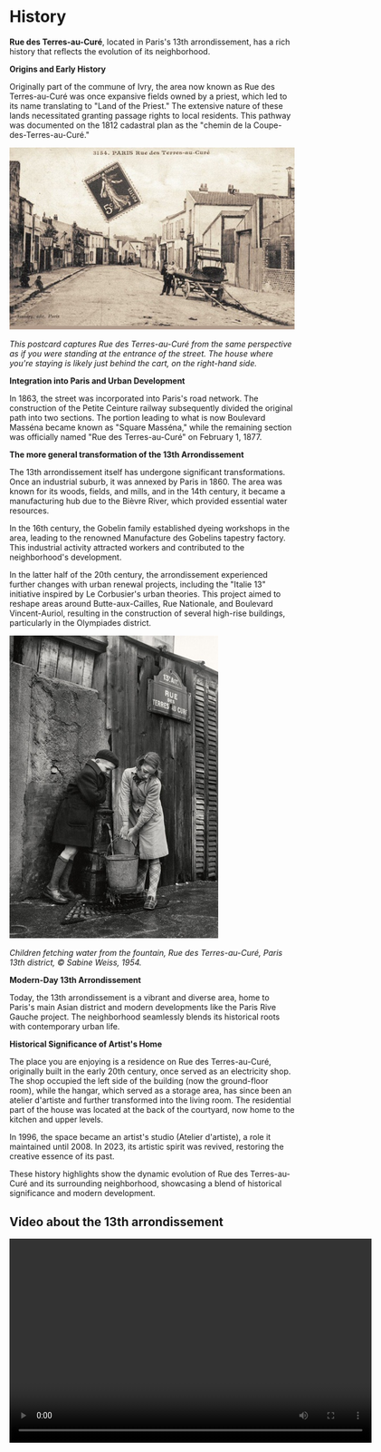 # History #

**Rue des Terres-au-Curé**, located in Paris's 13th arrondissement, has a rich history that reflects the evolution of its neighborhood.

**Origins and Early History**

Originally part of the commune of Ivry, the area now known as Rue des Terres-au-Curé was once expansive fields owned by a priest, which led to its name translating to "Land of the Priest." The extensive nature of these lands necessitated granting passage rights to local residents. This pathway was documented on the 1812 cadastral plan as the "chemin de la Coupe-des-Terres-au-Curé."

![Postcard Rue des Terres-au-Curé](assets/img/terres_1_1.jpg)

*This postcard captures Rue des Terres-au-Curé from the same perspective as if you were standing at the entrance of the street. The house where you're staying is likely just behind the cart, on the right-hand side.*

**Integration into Paris and Urban Development**

In 1863, the street was incorporated into Paris's road network. The construction of the Petite Ceinture railway subsequently divided the original path into two sections. The portion leading to what is now Boulevard Masséna became known as "Square Masséna," while the remaining section was officially named "Rue des Terres-au-Curé" on February 1, 1877.



**The more general transformation of the 13th Arrondissement**

The 13th arrondissement itself has undergone significant transformations. Once an industrial suburb, it was annexed by Paris in 1860. The area was known for its woods, fields, and mills, and in the 14th century, it became a manufacturing hub due to the Bièvre River, which provided essential water resources.

In the 16th century, the Gobelin family established dyeing workshops in the area, leading to the renowned Manufacture des Gobelins tapestry factory. This industrial activity attracted workers and contributed to the neighborhood's development.

In the latter half of the 20th century, the arrondissement experienced further changes with urban renewal projects, including the "Italie 13" initiative inspired by Le Corbusier's urban theories. This project aimed to reshape areas around Butte-aux-Cailles, Rue Nationale, and Boulevard Vincent-Auriol, resulting in the construction of several high-rise buildings, particularly in the Olympiades district.

![Children fetching water from the fountain](assets/img/terres_2_1.jpg)

*Children fetching water from the fountain, Rue des Terres-au-Curé, Paris 13th district, © Sabine Weiss, 1954.*


**Modern-Day 13th Arrondissement**

Today, the 13th arrondissement is a vibrant and diverse area, home to Paris's main Asian district and modern developments like the Paris Rive Gauche project. The neighborhood seamlessly blends its historical roots with contemporary urban life.

**Historical Significance of Artist's Home**

The place you are enjoying is a residence on Rue des Terres-au-Curé, originally built in the early 20th century, once served as an electricity shop. The shop occupied the left side of the building (now the ground-floor room), while the hangar, which served as a storage area, has since been an atelier d'artiste and further transformed into the living room. The residential part of the house was located at the back of the courtyard, now home to the kitchen and upper levels.

In 1996, the space became an artist's studio (Atelier d'artiste), a role it maintained until 2008. In 2023, its artistic spirit was revived, restoring the creative essence of its past.

These history highlights show the dynamic evolution of Rue des Terres-au-Curé and its surrounding neighborhood, showcasing a blend of historical significance and modern development. 

## Video about the 13th arrondissement

<video width="640" height="360" controls>
  <source src="assets/img/paris_31.mp4" type="video/mp4">
  Your browser does not support the video tag.
</video>
